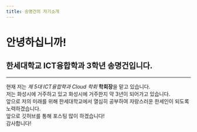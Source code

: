 ```yaml
---
title: 송명건의 자기소개
---
```


# 안녕하십니까! 
## 한세대학교 ICT융합학과 3학년 송명건입니다.   
___

현재 저는 *제 5대 ICT융합학과 Cloud 학회* **학회장**을 맡고 있습니다.   
저는 화성시에 거주하고 있고 화성시에 거주한지 약 3년이 되어가고 있습니다.   
앞으로 저의 미래를 위해 한세대학교에서 열심히 공부하여 자랑스러운 한세인이 되도록 노력하겠습니다.   
앞으로 깃허브를 통해 포스팅 많이 하겠습니다!   
감사합니다!
